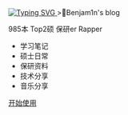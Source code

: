 <!-- _coverpage.md -->

<!-- # 包哲铭的笔记  -->

<!-- <img src="https://cdn.jsdelivr.net/gh/sun0225SUN/sun0225SUN/assets/images/icon.png" /></div> -->
<a href="https://blog.sunguoqi.com/">
    <img src="https://readme-typing-svg.demolab.com?font=Fira+Code&pause=1000&width=435&lines=console.log(%22Hello%2C%20World%22);欢迎来到Benjam1n&center=true&size=27" alt="Typing SVG" />
</a>
>💎Benjam1n's blog

985本 Top2硕 保研er Rapper
- 学习笔记
- 硕士日常
- 保研资料
- 技术分享
- 音乐分享


[开始使用](/README.md)
